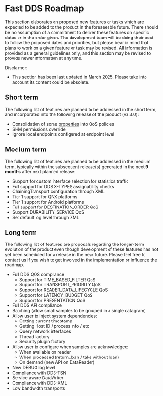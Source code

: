 # Fast DDS Roadmap

This section elaborates on proposed new features or tasks which are expected to be added to the product in the foreseeable future.
There should be no assumption of a commitment to deliver these features on specific dates or in the order given.
The development team will be doing their best to follow the proposed dates and priorities, but please bear in mind that plans to work on a given feature or task may be revised.
All information is provided as a general guidelines only, and this section may be revised to provide newer information at any time.

Disclaimer:

* This section has been last updated in March 2025.
  Please take into account its content could be obsolete.

## Short term

The following list of features are planned to be addressed in the short term, and incorporated into the following release of the product (v3.3.0):

* Consolidation of some [properties](https://fast-dds.docs.eprosima.com/en/latest/fastdds/property_policies/property_policies.html) into QoS policies
* SHM permissions override
* Ignore local endpoints configured at endpoint level

## Medium term

The following list of features are planned to be addressed in the medium term, typically within the subsequent release(s) generated in the next **9 months** after next planned release:

* Support for custom interface selection for statistics traffic
* Full support for DDS X-TYPES assignability checks
* ChainingTransport configuration through XML
* Tier 1 support for QNX platforms
* Tier 1 support for Android platforms
* Full support for DESTINATION_ORDER QoS
* Support DURABILITY_SERVICE QoS
* Set default log level through XML

## Long term

The following list of features are proposals regarding the longer-term evolution of the product even though development of these features has not yet been scheduled for a release in the near future.
Please feel free to contact us if you wish to get involved in the implementation or influence the roadmap.

* Full DDS QOS compliance
    * Support for TIME_BASED_FILTER QoS
	* Support for TRANSPORT_PRIORITY QoS
	* Support for READER_DATA_LIFECYCLE QoS
	* Support for LATENCY_BUDGET QoS
	* Support for PRESENTATION QoS
* Full DDS API compliance
* Batching (allow small samples to be grouped in a single datagram)
* Allow user to inject system dependencies:
    * Getting current timestamp
    * Getting Host ID / process info / etc
    * Query network interfaces
    * Thread factory
    * Security plugin factory
* Allow user to configure when samples are acknowledged:
    * When available on reader
    * When processed (return_loan / take without loan)
    * On demand (new API on DataReader)
* New DEBUG log level
* Compliance with DDS-TSN
* Service aware DataWriter
* Compliance with DDS-XML
* Low bandwidth transports
